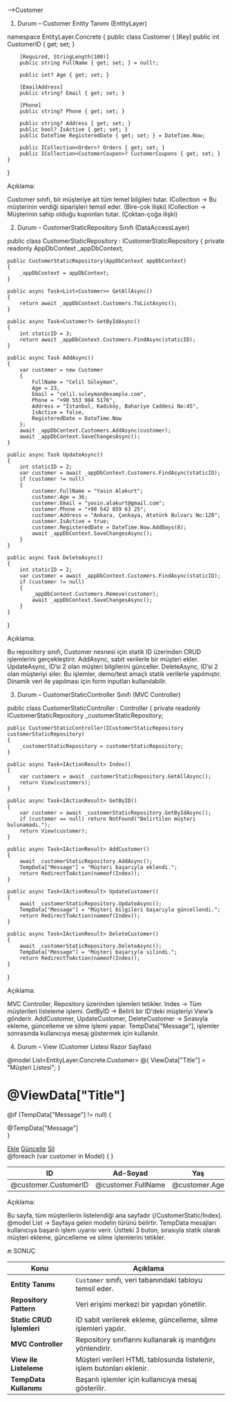 ﻿-->Customer

 1. Durum – Customer Entity Tanımı (EntityLayer)

namespace EntityLayer.Concrete
{
    public class Customer
    {
        [Key]
        public int CustomerID { get; set; }

        [Required, StringLength(100)]
        public string FullName { get; set; } = null!;

        public int? Age { get; set; }

        [EmailAddress]
        public string? Email { get; set; }

        [Phone]
        public string? Phone { get; set; }

        public string? Address { get; set; }
        public bool? IsActive { get; set; }
        public DateTime RegisteredDate { get; set; } = DateTime.Now;

        public ICollection<Order>? Orders { get; set; }
        public ICollection<CustomerCoupon>? CustomerCoupons { get; set; }
    }
}

Açıklama:

Customer sınıfı, bir müşteriye ait tüm temel bilgileri tutar.
ICollection<Order> → Bu müşterinin verdiği siparişleri temsil eder. (Bire-çok ilişki)
ICollection<CustomerCoupon> → Müşterinin sahip olduğu kuponları tutar. (Çoktan-çoğa ilişki)

2. Durum – CustomerStaticRepository Sınıfı (DataAccessLayer)

public class CustomerStaticRepository : ICustomerStaticRepository
{
    private readonly AppDbContext _appDbContext;

    public CustomerStaticRepository(AppDbContext appDbContext)
    {
        _appDbContext = appDbContext;
    }

    public async Task<List<Customer>> GetAllAsync()
    {
        return await _appDbContext.Customers.ToListAsync();
    }

    public async Task<Customer?> GetByIdAsync()
    {
        int staticID = 3;
        return await _appDbContext.Customers.FindAsync(staticID);
    }

    public async Task AddAsync()
    {
        var customer = new Customer
        {
            FullName = "Celil Süleyman",
            Age = 23,
            Email = "celil.suleyman@example.com",
            Phone = "+90 553 984 5176",
            Address = "İstanbul, Kadıköy, Bahariye Caddesi No:45",
            IsActive = false,
            RegisteredDate = DateTime.Now
        };
        await _appDbContext.Customers.AddAsync(customer);
        await _appDbContext.SaveChangesAsync();
    }

    public async Task UpdateAsync()
    {
        int staticID = 2;
        var customer = await _appDbContext.Customers.FindAsync(staticID);
        if (customer != null)
        {
            customer.FullName = "Yasin Alakurt";
            customer.Age = 36;
            customer.Email = "yasin.alakurt@gmail.com";
            customer.Phone = "+90 542 859 63 25";
            customer.Address = "Ankara, Çankaya, Atatürk Bulvarı No:120";
            customer.IsActive = true;
            customer.RegisteredDate = DateTime.Now.AddDays(8);
            await _appDbContext.SaveChangesAsync();
        }
    }

    public async Task DeleteAsync()
    {
        int staticID = 2;
        var customer = await _appDbContext.Customers.FindAsync(staticID);
        if (customer != null)
        {
            _appDbContext.Customers.Remove(customer);
            await _appDbContext.SaveChangesAsync();
        }
    }
}

Açıklama:

Bu repository sınıfı, Customer nesnesi için statik ID üzerinden CRUD işlemlerini gerçekleştirir.
AddAsync, sabit verilerle bir müşteri ekler.
UpdateAsync, ID’si 2 olan müşteri bilgilerini günceller.
DeleteAsync, ID’si 2 olan müşteriyi siler.
Bu işlemler, demo/test amaçlı statik verilerle yapılmıştır. Dinamik veri ile yapılması için form inputları kullanılabilir.

 3. Durum – CustomerStaticController Sınıfı (MVC Controller)

public class CustomerStaticController : Controller
{
    private readonly ICustomerStaticRepository _customerStaticRepository;

    public CustomerStaticController(ICustomerStaticRepository customerStaticRepository)
    {
        _customerStaticRepository = customerStaticRepository;
    }

    public async Task<IActionResult> Index()
    {
        var customers = await _customerStaticRepository.GetAllAsync();
        return View(customers);
    }

    public async Task<IActionResult> GetByID()
    {
        var customer = await _customerStaticRepository.GetByIdAsync();
        if (customer == null) return NotFound("Belirtilen müşteri bulunamadı.");
        return View(customer);
    }

    public async Task<IActionResult> AddCustomer()
    {
        await _customerStaticRepository.AddAsync();
        TempData["Message"] = "Müşteri başarıyla eklendi.";
        return RedirectToAction(nameof(Index));
    }

    public async Task<IActionResult> UpdateCustomer()
    {
        await _customerStaticRepository.UpdateAsync();
        TempData["Message"] = "Müşteri bilgileri başarıyla güncellendi.";
        return RedirectToAction(nameof(Index));
    }

    public async Task<IActionResult> DeleteCustomer()
    {
        await _customerStaticRepository.DeleteAsync();
        TempData["Message"] = "Müşteri başarıyla silindi.";
        return RedirectToAction(nameof(Index));
    }
}

Açıklama:

MVC Controller, Repository üzerinden işlemleri tetikler.
Index → Tüm müşterileri listeleme işlemi.
GetByID → Belirli bir ID'deki müşteriyi View’a gönderir.
AddCustomer, UpdateCustomer, DeleteCustomer → Sırasıyla ekleme, güncelleme ve silme işlemi yapar.
TempData["Message"], işlemler sonrasında kullanıcıya mesaj göstermek için kullanılır.

4. Durum – View (Customer Listesi Razor Sayfası)

@model List<EntityLayer.Concrete.Customer>
@{
    ViewData["Title"] = "Müşteri Listesi";
}

<h1 class="mb-4">@ViewData["Title"]</h1>

@if (TempData["Message"] != null)
{
    <div class="alert alert-success">@TempData["Message"]</div>
}

<div class="d-flex gap-2 mb-3">
    <a class="btn btn-success" href="/CustomerStatic/AddCustomer">Ekle</a>
    <a class="btn btn-warning" href="/CustomerStatic/UpdateCustomer">Güncelle</a>
    <a class="btn btn-danger" href="/CustomerStatic/DeleteCustomer">Sil</a>
</div>

<table class="table">
    <thead>
        <tr>
            <th>ID</th>
            <th>Ad-Soyad</th>
            <th>Yaş</th>
            <th>Email</th>
            <th>Phone</th>
            <th>Adres</th>
            <th>Aktivlik</th>
            <th>Kayıt Tarihi</th>
        </tr>
    </thead>
    <tbody>
        @foreach (var customer in Model)
        {
            <tr>
                <td>@customer.CustomerID</td>
                <td>@customer.FullName</td>
                <td>@customer.Age</td>
                <td>@customer.Email</td>
                <td>@customer.Phone</td>
                <td>@customer.Address</td>
                <td>@customer.IsActive</td>
                <td>@customer.RegisteredDate</td>
            </tr>
        }
    </tbody>
</table>

Açıklama:

Bu sayfa, tüm müşterilerin listelendiği ana sayfadır (/CustomerStatic/Index).
@model List<Customer> → Sayfaya gelen modelin türünü belirtir.
TempData mesajları kullanıcıya başarılı işlem uyarısı verir.
Üstteki 3 buton, sırasıyla statik olarak müşteri ekleme, güncelleme ve silme işlemlerini tetikler.



🔚 SONUÇ

| Konu                      | Açıklama                                                              |
| ------------------------- | --------------------------------------------------------------------- |
| **Entity Tanımı**         | `Customer` sınıfı, veri tabanındaki tabloyu temsil eder.              |
| **Repository Pattern**    | Veri erişimi merkezi bir yapıdan yönetilir.                           |
| **Static CRUD İşlemleri** | ID sabit verilerek ekleme, güncelleme, silme işlemleri yapılır.       |
| **MVC Controller**        | Repository sınıflarını kullanarak iş mantığını yönlendirir.           |
| **View ile Listeleme**    | Müşteri verileri HTML tablosunda listelenir, işlem butonları eklenir. |
| **TempData Kullanımı**    | Başarılı işlemler için kullanıcıya mesaj gösterilir.                  |
